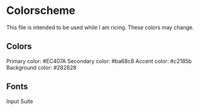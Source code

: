# Colorscheme
This file is intended to be used while I am ricing. These colors may change.
## Colors
Primary color:    #EC407A
Secondary color:  #ba68c8
Accent color:     #c2185b
Background color: #282828
## Fonts
Input Suite

